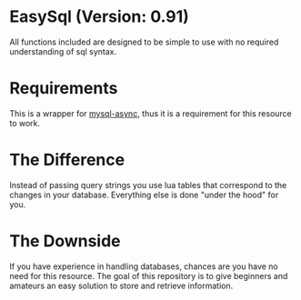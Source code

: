 # EasySql (Version: 0.91)
All functions included are designed to be simple to use with no required understanding of sql syntax. 

# Requirements
This is a wrapper for [mysql-async](https://github.com/brouznouf/fivem-mysql-async), thus it is a requirement for this resource to work.

# The Difference
Instead of passing query strings you use lua tables that correspond to the changes in your database. Everything else is done "under the hood" for you.

# The Downside
If you have experience in handling databases, chances are you have no need for this resource. The goal of this repository is to give beginners and amateurs an easy solution to store and retrieve information.
